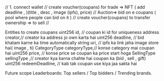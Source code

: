 // 1. connect wallet 
// create voucher(coupans)  for trade => NFT ( add deadline , )(title , desc , image (ipfs), price)
// Auction=> bid on e coupans ( pool where people can bid on it )
// create voucher(coupans) to transfer ownership => to sell 
//



Entities to create coupans
  uint256 id, // coupan  ki id for uniqueness
        address creator,// creator ka address jo own karta hai
        uint256 deadline, // bid khatam karne ka time automatically
        string uri, // ipfs ka link jaha image store hai( image , ti)
        CategoryType categoryType,// konse category mai coupan hai 
        uint256 price, // konse price se coupan ka price start hoga
        SellingType sellingType ,//  creator kya karna chahte hai coupan ka (bid , sell , gift)
        uint256 redeemDeadline,  // kab tak coupan use kiya jaa sakta hai



Future scope 
Leaderboards: Top sellers / Top bidders / Trending brands.